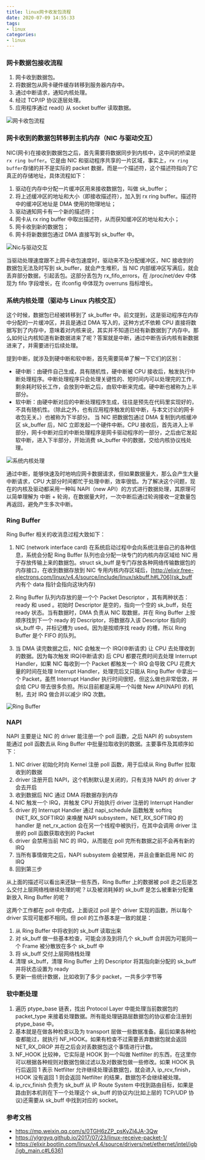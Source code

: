 ```yaml
---
title: linux网卡收发包流程
date: 2020-07-09 14:55:33
tags:
- linux
categories:
- linux
---
```


### 网卡数据包接收流程

1. 网卡收到数据包。
2. 将数据包从网卡硬件缓存转移到服务器内存中。
3. 通过中断请求，通知内核处理。
4. 经过 TCP/IP 协议逐层处理。
5. 应用程序通过 read() 从 socket buffer 读取数据。

![网卡收包流程](./linux-nic/nic.png)

### 网卡收到的数据包转移到主机内存（NIC 与驱动交互）

NIC(网卡)在接收到数据包之后，首先需要将数据同步到内核中，这中间的桥梁是 `rx ring buffer`。它是由 NIC 和驱动程序共享的一片区域，事实上，`rx ring buffer`存储的并不是实际的 packet 数据，而是一个描述符，这个描述符指向了它真正的存储地址，具体流程如下：

1. 驱动在内存中分配一片缓冲区用来接收数据包，叫做 sk_buffer；
2. 将上述缓冲区的地址和大小（即接收描述符），加入到 rx ring buffer。描述符中的缓冲区地址是 DMA 使用的物理地址；
3. 驱动通知网卡有一个新的描述符；
4. 网卡从 rx ring buffer 中取出描述符，从而获知缓冲区的地址和大小；
5. 网卡收到新的数据包；
6. 网卡将新数据包通过 DMA 直接写到 sk_buffer 中。

![Nic与驱动交互](./linux-nic/nic2.png)

当驱动处理速度跟不上网卡收包速度时，驱动来不及分配缓冲区，NIC 接收到的数据包无法及时写到 sk_buffer，就会产生堆积，当 NIC 内部缓冲区写满后，就会丢弃部分数据，引起丢包。这部分丢包为 rx_fifo_errors，在 /proc/net/dev 中体现为 fifo 字段增长，在 ifconfig 中体现为 overruns 指标增长。

### 系统内核处理（驱动与 Linux 内核交互）

这个时候，数据包已经被转移到了 sk_buffer 中。前文提到，这是驱动程序在内存中分配的一片缓冲区，并且是通过 DMA 写入的，这种方式不依赖 CPU 直接将数据写到了内存中，意味着对内核来说，其实并不知道已经有新数据到了内存中。那么如何让内核知道有新数据进来了呢？答案就是中断，通过中断告诉内核有新数据进来了，并需要进行后续处理。

提到中断，就涉及到硬中断和软中断，首先需要简单了解一下它们的区别：

- 硬中断：由硬件自己生成，具有随机性，硬中断被 CPU 接收后，触发执行中断处理程序。中断处理程序只会处理关键性的、短时间内可以处理完的工作，剩余耗时较长工作，会放到中断之后，由软中断来完成。硬中断也被称为上半部分。
- 软中断：由硬中断对应的中断处理程序生成，往往是预先在代码里实现好的，不具有随机性。（除此之外，也有应用程序触发的软中断，与本文讨论的网卡收包无关。）也被称为下半部分。
当 NIC 把数据包通过 DMA 复制到内核缓冲区 sk_buffer 后，NIC 立即发起一个硬件中断。CPU 接收后，首先进入上半部分，网卡中断对应的中断处理程序是网卡驱动程序的一部分，之后由它发起软中断，进入下半部分，开始消费 sk_buffer 中的数据，交给内核协议栈处理。

 ![系统内核处理](./linux-nic/nic1.png)

通过中断，能够快速及时地响应网卡数据请求，但如果数据量大，那么会产生大量中断请求，CPU 大部分时间都忙于处理中断，效率很低。为了解决这个问题，现在的内核及驱动都采用一种叫 NAPI（new API）的方式进行数据处理，其原理可以简单理解为 中断 + 轮询，在数据量大时，一次中断后通过轮询接收一定数量包再返回，避免产生多次中断。


### Ring Buffer
Ring Buffer 相关的收消息过程大致如下：
1. NIC (network interface card) 在系统启动过程中会向系统注册自己的各种信息，系统会分配 Ring Buffer 队列也会分配一块专门的内核内存区域给 NIC 用于存放传输上来的数据包。struct sk_buff 是专门存放各种网络传输数据包的内存接口，在收到数据存放到 NIC 专用内核内存区域后，[http://elixir.free-electrons.com/linux/v4.4/source/include/linux/skbuff.h#L706](sk_buff 内有个 data 指针会指向这块内存)

2. Ring Buffer 队列内存放的是一个个 Packet Descriptor ，其有两种状态： ready 和 used 。初始时 Descriptor 是空的，指向一个空的 sk_buff，处在 ready 状态。当有数据时，DMA 负责从 NIC 取数据，并在 Ring Buffer 上按顺序找到下一个 ready 的 Descriptor，将数据存入该 Descriptor 指向的 sk_buff 中，并标记槽为 used。因为是按顺序找 ready 的槽，所以 Ring Buffer 是个 FIFO 的队列。

3. 当 DMA 读完数据之后，NIC 会触发一个 IRQ(中断请求) 让 CPU 去处理收到的数据。因为每次触发 IRQ(中断请求) 后 CPU 都要花费时间去处理 Interrupt Handler，如果 NIC 每收到一个 Packet 都触发一个 IRQ 会导致 CPU 花费大量的时间在处理 Interrupt Handler，处理完后又只能从 Ring Buffer 中拿出一个 Packet，虽然 Interrupt Handler 执行时间很短，但这么做也非常低效，并会给 CPU 带去很多负担。所以目前都是采用一个叫做 New API(NAPI) 的机制，去对 IRQ 做合并以减少 IRQ 次数。

![Ring Buffer](https://ylgrgyq.github.io/2017/07/23/linux-receive-packet-1/ring-buffer.png)

### NAPI
NAPI 主要是让 NIC 的 driver 能注册一个 poll 函数，之后 NAPI 的 subsystem 能通过 poll 函数去从 Ring Buffer 中批量拉取收到的数据。主要事件及其顺序如下：
1. NIC driver 初始化时向 Kernel 注册 poll 函数，用于后续从 Ring Buffer 拉取收到的数据
2. driver 注册开启 NAPI，这个机制默认是关闭的，只有支持 NAPI 的 driver 才会去开启
3. 收到数据后 NIC 通过 DMA 将数据存到内存
4. NIC 触发一个 IRQ，并触发 CPU 开始执行 driver 注册的 Interrupt Handler
5. driver 的 Interrupt Handler 通过 napi_schedule 函数触发 softirq (NET_RX_SOFTIRQ) 来唤醒 NAPI subsystem，NET_RX_SOFTIRQ 的 handler 是 net_rx_action 会在另一个线程中被执行，在其中会调用 driver 注册的 poll 函数获取收到的 Packet
6. driver 会禁用当前 NIC 的 IRQ，从而能在 poll 完所有数据之前不会再有新的 IRQ
7. 当所有事情做完之后，NAPI subsystem 会被禁用，并且会重新启用 NIC 的 IRQ
8. 回到第三步

从上面的描述可以看出来还缺一些东西，Ring Buffer 上的数据被 poll 走之后是怎么交付上层网络栈继续处理的呢？以及被消耗掉的 sk_buff 是怎么被重新分配重新放入 Ring Buffer 的呢？

这两个工作都在 poll 中完成，上面说过 poll 是个 driver 实现的函数，所以每个 driver 实现可能都不相同。但 poll 的工作基本是一致的就是：

1. 从 Ring Buffer 中将收到的 sk_buff 读取出来
2. 对 sk_buff 做一些基本检查，可能会涉及到将几个 sk_buff 合并因为可能同一个 Frame 被分散放在多个 sk_buff 中
3. 将 sk_buff 交付上层网络栈处理
4. 清理 sk_buff，清理 Ring Buffer 上的 Descriptor 将其指向新分配的 sk_buff 并将状态设置为 ready
5. 更新一些统计数据，比如收到了多少 packet，一共多少字节等

### 软中断处理
1. 遍历 ptype_base 链表，找出 Protocol Layer 中能处理当前数据包的 packet_type 来接着处理数据。所有能处理链路层数据包的协议都会注册到 ptype_base 中。
2. 基本就是在做各种检查以及为 transport 层做一些数据准备。最后如果各种检查都能过，就执行 NF_HOOK。如果有检查不过需要丢弃数据包就会返回 NET_RX_DROP 并在之后会对丢数据包这个事情进行计数。
3. NF_HOOK 比较神，它实际是 HOOK 到一个叫做 Netfilter 的东西，在这里你可以根据各种规则对数据包做过滤以及对数据包做一些修改。如果 HOOK 执行后返回 1 表示 Netfilter 允许继续处理该数据包，就会进入 ip_rcv_finish，HOOK 没有返回 1 则会返回 Netfilter 的结果，数据包不会继续被处理。
4. ip_rcv_finish 负责为 sk_buff 从 IP Route System 中找到路由目标，如果是路由到本机则在下一个处理这个 sk_buff 的协议内(比如上层的 TCP/UDP 协议)还需要从 sk_buff 中找到对应的 socket。

### 参考文档
- https://mp.weixin.qq.com/s/0TGH6zZP_psKyZl4JA-3Qw
- https://ylgrgyq.github.io/2017/07/23/linux-receive-packet-1/
- https://elixir.bootlin.com/linux/v4.4/source/drivers/net/ethernet/intel/igb/igb_main.c#L6361